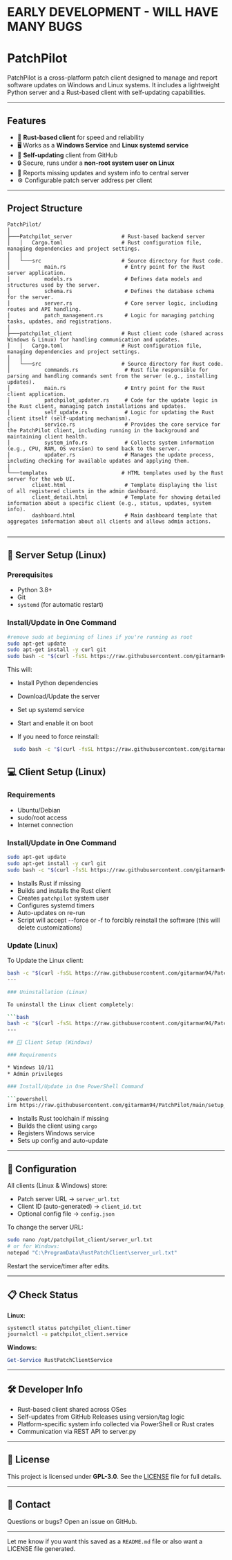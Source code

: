 # EARLY DEVELOPMENT - WILL HAVE MANY BUGS

# PatchPilot

PatchPilot is a cross-platform patch client designed to manage and report software updates on Windows and Linux systems. It includes a lightweight Python server and a Rust-based client with self-updating capabilities.

---

## Features

* 🦀 **Rust-based client** for speed and reliability
* 🖥️ Works as a **Windows Service** and **Linux systemd service**
* 🔄 **Self-updating** client from GitHub
* 🔒 Secure, runs under a **non-root system user on Linux**
* 📡 Reports missing updates and system info to central server
* ⚙️ Configurable patch server address per client

---

## Project Structure

```
PatchPilot/
│
├───Patchpilot_server                # Rust-based backend server
│   │   Cargo.toml                   # Rust configuration file, managing dependencies and project settings.
│   │
│   └───src                          # Source directory for Rust code.
│           main.rs                   # Entry point for the Rust server application.
│           models.rs                 # Defines data models and structures used by the server.
│           schema.rs                 # Defines the database schema for the server.
│           server.rs                 # Core server logic, including routes and API handling.
│           patch_management.rs       # Logic for managing patching tasks, updates, and registrations.
│
├───patchpilot_client                # Rust client code (shared across Windows & Linux) for handling communication and updates.
│   │   Cargo.toml                   # Rust configuration file, managing dependencies and project settings.
│   │
│   └───src                          # Source directory for Rust code.
│           commands.rs               # Rust file responsible for parsing and handling commands sent from the server (e.g., installing updates).
│           main.rs                   # Entry point for the Rust client application.
│           patchpilot_updater.rs     # Code for the update logic in the Rust client, managing patch installations and updates.
│           self_update.rs            # Logic for updating the Rust client itself (self-updating mechanism).
│           service.rs                # Provides the core service for the PatchPilot client, including running in the background and maintaining client health.
│           system_info.rs            # Collects system information (e.g., CPU, RAM, OS version) to send back to the server.
│           updater.rs                # Manages the update process, including checking for available updates and applying them.
│
└───templates                        # HTML templates used by the Rust server for the web UI.
        client.html                   # Template displaying the list of all registered clients in the admin dashboard.
        client_detail.html            # Template for showing detailed information about a specific client (e.g., status, updates, system info).
        dashboard.html                # Main dashboard template that aggregates information about all clients and allows admin actions.


```

---

## 🚀 Server Setup (Linux)

### Prerequisites

* Python 3.8+
* Git
* `systemd` (for automatic restart)

### Install/Update in One Command

```bash
#remove sudo at beginning of lines if you're running as root
sudo apt-get update
sudo apt-get install -y curl git
sudo bash -c "$(curl -fsSL https://raw.githubusercontent.com/gitarman94/PatchPilot/main/setup_or_update_server.sh)"
```

This will:

* Install Python dependencies
* Download/Update the server
* Set up systemd service
* Start and enable it on boot

* If you need to force reinstall:
 ```bash
   sudo bash -c "$(curl -fsSL https://raw.githubusercontent.com/gitarman94/PatchPilot/main/setup_or_update_server.sh)" -- --force
```

## 💻 Client Setup (Linux)

### Requirements

* Ubuntu/Debian
* sudo/root access
* Internet connection

### Install/Update in One Command

```bash
sudo apt-get update
sudo apt-get install -y curl git
sudo bash -c "$(curl -fsSL https://raw.githubusercontent.com/gitarman94/PatchPilot/main/setup_or_update_client.sh)"
```

* Installs Rust if missing
* Builds and installs the Rust client
* Creates `patchpilot` system user
* Configures systemd timers
* Auto-updates on re-run
* Script will accept --force or -f to forcibly reinstall the software (this will delete customizations)

### Update (Linux)

To Update the Linux client:

```bash
bash -c "$(curl -fsSL https://raw.githubusercontent.com/gitarman94/PatchPilot/main/setup_or_update_client.sh)" -- --update
---

### Uninstallation (Linux)

To uninstall the Linux client completely:

```bash
bash -c "$(curl -fsSL https://raw.githubusercontent.com/gitarman94/PatchPilot/main/setup_or_update_client.sh)" -- --uninstall
---

## 🪟 Client Setup (Windows)

### Requirements

* Windows 10/11
* Admin privileges

### Install/Update in One PowerShell Command

```powershell
irm https://raw.githubusercontent.com/gitarman94/PatchPilot/main/setup_or_update_client.ps1 | iex
```

* Installs Rust toolchain if missing
* Builds the client using `cargo`
* Registers Windows service
* Sets up config and auto-update

---

## 🔧 Configuration

All clients (Linux & Windows) store:

* Patch server URL → `server_url.txt`
* Client ID (auto-generated) → `client_id.txt`
* Optional config file → `config.json`

To change the server URL:

```bash
sudo nano /opt/patchpilot_client/server_url.txt
# or for Windows:
notepad "C:\ProgramData\RustPatchClient\server_url.txt"
```

Restart the service/timer after edits.

---

## 📋 Check Status

**Linux:**

```bash
systemctl status patchpilot_client.timer
journalctl -u patchpilot_client.service
```

**Windows:**

```powershell
Get-Service RustPatchClientService
```

---

## 🛠 Developer Info

* Rust-based client shared across OSes
* Self-updates from GitHub Releases using version/tag logic
* Platform-specific system info collected via PowerShell or Rust crates
* Communication via REST API to server.py

---

## 📜 License

This project is licensed under **GPL-3.0**. See the [LICENSE](LICENSE) file for full details.

---

## 🙋 Contact

Questions or bugs? Open an issue on GitHub.

---

Let me know if you want this saved as a `README.md` file or also want a LICENSE file generated.
